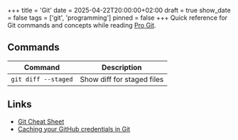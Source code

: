 +++
title = 'Git'
date = 2025-04-22T20:00:00+02:00
draft = true
show_date = false
tags = ['git', 'programming']
pinned = false
+++
Quick reference for Git commands and concepts while reading [Pro Git](https://git-scm.com/book/en/v2).

## Commands

| Command              | Description                         |
|----------------------|-------------------------------------|
| `git diff --staged`  | Show diff for staged files          |

## Links

- [Git Cheat Sheet](https://wizardzines.com/git-cheat-sheet.pdf)
- [Caching your GitHub credentials in Git](https://docs.github.com/en/get-started/git-basics/caching-your-github-credentials-in-git)
